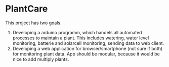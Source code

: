 # PlantCare

This project has two goals.

1.  Developing a arduino programm, which handels all automated processes to maintain a plant.
    This includes watering, water level monitoring, batterie and solarcell monitoring, sending data to web client.
2.  Developing a web application for browser/smartphone (not sure if both) for monitoring plant data. 
    App should be modular, because it would be nice to add multiply plants. 
